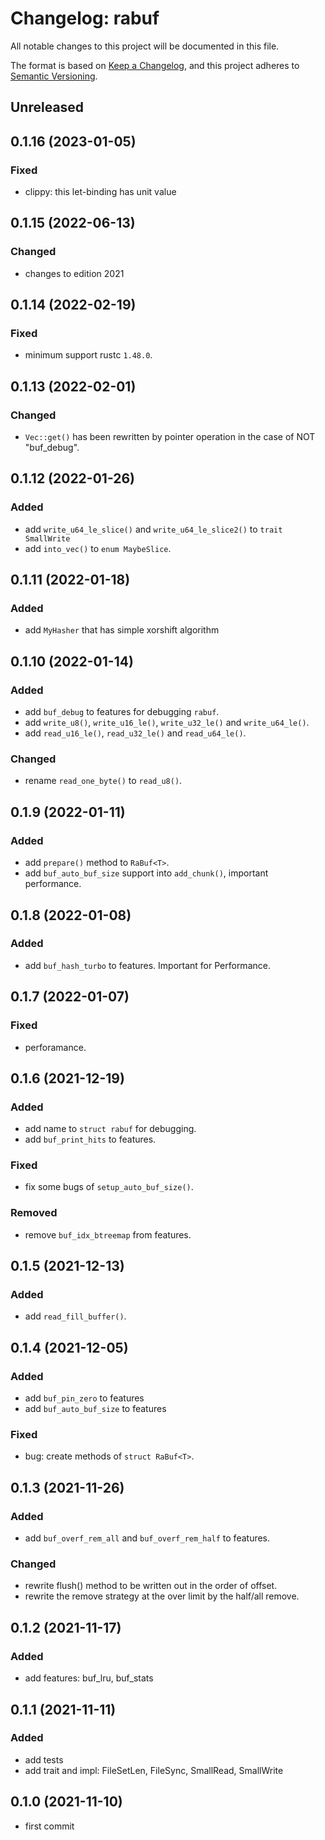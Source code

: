 # Changelog: rabuf

All notable changes to this project will be documented in this file.

The format is based on [Keep a Changelog](https://keepachangelog.com/en/1.0.0/),
and this project adheres to [Semantic Versioning](https://semver.org/spec/v2.0.0.html).

## Unreleased


## 0.1.16 (2023-01-05)
### Fixed
* clippy: this let-binding has unit value

## 0.1.15 (2022-06-13)
### Changed
* changes to edition 2021

## 0.1.14 (2022-02-19)
### Fixed
* minimum support rustc `1.48.0`.

## 0.1.13 (2022-02-01)
### Changed
* `Vec::get()` has been rewritten by pointer operation in the case of NOT "buf_debug".

## 0.1.12 (2022-01-26)
### Added
* add `write_u64_le_slice()` and `write_u64_le_slice2()` to `trait SmallWrite`
* add `into_vec()` to `enum MaybeSlice`.

## 0.1.11 (2022-01-18)
### Added
* add `MyHasher` that has simple xorshift algorithm

## 0.1.10 (2022-01-14)
### Added
* add `buf_debug` to features for debugging `rabuf`.
* add `write_u8()`, `write_u16_le()`, `write_u32_le()` and `write_u64_le()`.
* add `read_u16_le()`, `read_u32_le()` and `read_u64_le()`.

### Changed
* rename `read_one_byte()` to `read_u8()`.

## 0.1.9 (2022-01-11)
### Added
* add `prepare()` method to `RaBuf<T>`.
* add `buf_auto_buf_size` support into `add_chunk()`, important performance.

## 0.1.8 (2022-01-08)
### Added
* add `buf_hash_turbo` to features. Important for Performance.

## 0.1.7 (2022-01-07)
### Fixed
* perforamance.

## 0.1.6 (2021-12-19)
### Added
* add name to `struct rabuf` for debugging.
* add `buf_print_hits` to features.

### Fixed
* fix some bugs of `setup_auto_buf_size()`.

### Removed
* remove `buf_idx_btreemap` from features.


## 0.1.5 (2021-12-13)
### Added
* add `read_fill_buffer()`.

## 0.1.4 (2021-12-05)
### Added
* add `buf_pin_zero` to features
* add `buf_auto_buf_size` to features

### Fixed
* bug: create methods of `struct RaBuf<T>`.

## 0.1.3 (2021-11-26)
### Added
* add `buf_overf_rem_all` and `buf_overf_rem_half` to features.

### Changed
* rewrite flush() method to be written out in the order of offset.
* rewrite the remove strategy at the over limit by the half/all remove.

## 0.1.2 (2021-11-17)
### Added
* add features: buf_lru, buf_stats

## 0.1.1 (2021-11-11)
### Added
* add tests
* add trait and impl: FileSetLen, FileSync, SmallRead, SmallWrite

## 0.1.0 (2021-11-10)
* first commit
